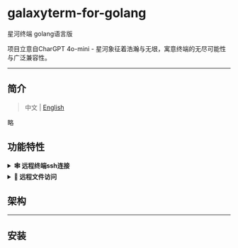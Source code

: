 # galaxyterm-for-golang

星河终端 golang语言版

项目立意自CharGPT 4o-mini - 星河象征着浩瀚与无垠，寓意终端的无尽可能性与广泛兼容性。

----

## 简介

> 中文 | [English](README_EN.md)

略

## 功能特性

<details>
  <summary><b>🕸 远程终端ssh连接</b></summary>
  提供安全可靠的远程ssh访问
</details>

<details>
  <summary><b>🔗 远程文件访问</b></summary>
  提供安全可靠的远程文件访问
</details>

## 架构

----

## 安装